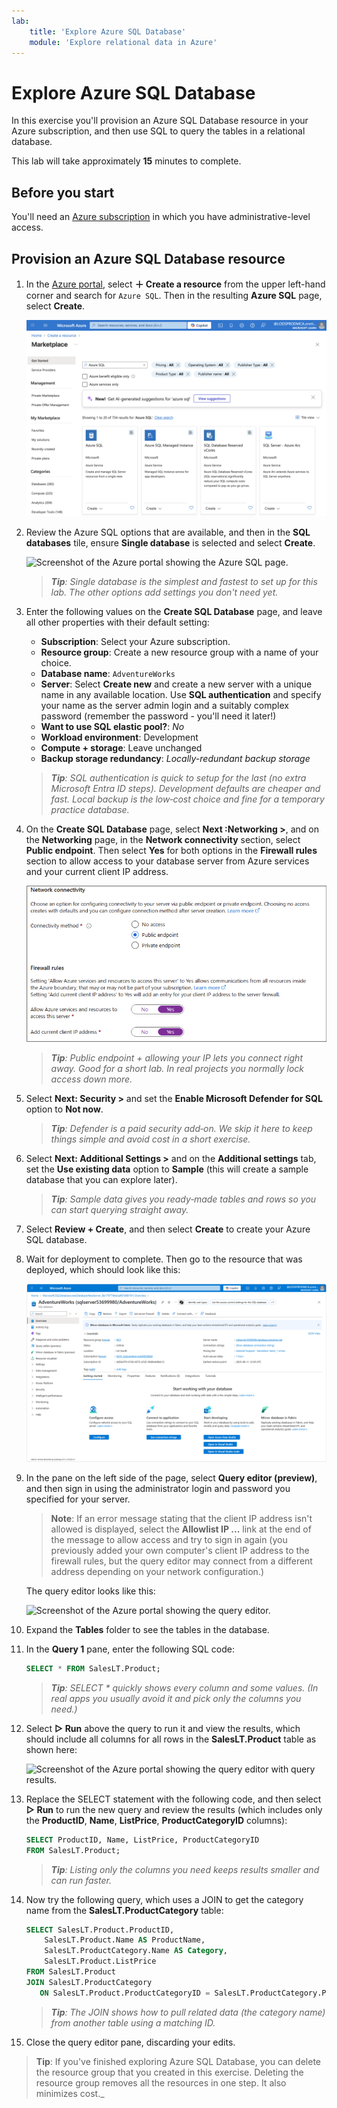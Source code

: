 ```yaml
---
lab:
    title: 'Explore Azure SQL Database'
    module: 'Explore relational data in Azure'
---
```


# Explore Azure SQL Database

In this exercise you'll provision an Azure SQL Database resource in your Azure subscription, and then use SQL to query the tables in a relational database.

This lab will take approximately **15** minutes to complete.

## Before you start

You'll need an [Azure subscription](https://azure.microsoft.com/free) in which you have administrative-level access.

## Provision an Azure SQL Database resource

1. In the [Azure portal](https://portal.azure.com?azure-portal=true), select **&#65291; Create a resource** from the upper left-hand corner and search for `Azure SQL`. Then in the resulting **Azure SQL** page, select **Create**.

    ![Screenshot of the Azure Portal showing Azure SQL in the marketplace](images/azure-sql-marketplace.png)

1. Review the Azure SQL options that are available, and then in the **SQL databases** tile, ensure **Single database** is selected and select **Create**.

    ![Screenshot of the Azure portal showing the Azure SQL page.](images/azure-sql-portal.png)

    > _**Tip**: Single database is the simplest and fastest to set up for this lab. The other options add settings you don't need yet._

1. Enter the following values on the **Create SQL Database** page, and leave all other properties with their default setting:
    - **Subscription**: Select your Azure subscription.
    - **Resource group**: Create a new resource group with a name of your choice.
    - **Database name**: `AdventureWorks`
    - **Server**:  Select **Create new** and create a new server with a unique name in any available location. Use **SQL authentication** and specify your name as the server admin login and a suitably complex password (remember the password - you'll need it later!)
    - **Want to use SQL elastic pool?**: *No*
    - **Workload environment**: Development
    - **Compute + storage**: Leave unchanged
    - **Backup storage redundancy**: *Locally-redundant backup storage*

    > _**Tip**: SQL authentication is quick to setup for the last (no extra Microsoft Entra ID steps). Development defaults are cheaper and fast. Local backup is the low‑cost choice and fine for a temporary practice database._

1. On the **Create SQL Database** page, select **Next :Networking >**, and on the **Networking** page, in the **Network connectivity** section, select **Public endpoint**. Then select **Yes** for both options in the **Firewall rules** section to allow access to your database server from Azure services and your current client IP address.

    ![Screenshot of the Azure Portal showing the network settings for the SQL database](images/sql-database-network.png)

    > _**Tip**: Public endpoint + allowing your IP lets you connect right away. Good for a short lab. In real projects you normally lock access down more._

1. Select **Next: Security >** and set the **Enable Microsoft Defender for SQL** option to **Not now**.

    > _**Tip**: Defender is a paid security add‑on. We skip it here to keep things simple and avoid cost in a short exercise._

1. Select **Next: Additional Settings >** and on the **Additional settings** tab, set the **Use existing data** option to **Sample** (this will create a sample database that you can explore later).

    > _**Tip**: Sample data gives you ready‑made tables and rows so you can start querying straight away._

1. Select **Review + Create**, and then select **Create** to create your Azure SQL database.

1. Wait for deployment to complete. Then go to the resource that was deployed, which should look like this:

    ![Screenshot of the Azure portal showing the SQL Database page.](images/sql-database-portal.png)

1. In the pane on the left side of the page, select **Query editor (preview)**, and then sign in using the administrator login and password you specified for your server.
    
    >**Note**: If an error message stating that the client IP address isn't allowed is displayed, select the **Allowlist IP ...** link at the end of the message to allow access and try to sign in again (you previously added your own computer's client IP address to the firewall rules, but the query editor may connect from a different address depending on your network configuration.)
    
    The query editor looks like this:
    
    ![Screenshot of the Azure portal showing the query editor.](images/query-editor.png)

1. Expand the **Tables** folder to see the tables in the database.

1. In the **Query 1** pane, enter the following SQL code:

    ```sql
   SELECT * FROM SalesLT.Product;
    ```

    > _**Tip**: SELECT * quickly shows every column and some values. (In real apps you usually avoid it and pick only the columns you need.)_

1. Select **&#9655; Run** above the query to run it and view the results, which should include all columns for all rows in the **SalesLT.Product** table as shown here:

    ![Screenshot of the Azure portal showing the query editor with query results.](images/sql-query-results.png)

1. Replace the SELECT statement with the following code, and then select **&#9655; Run** to run the new query and review the results (which includes only the **ProductID**, **Name**, **ListPrice**, **ProductCategoryID** columns):

    ```sql
   SELECT ProductID, Name, ListPrice, ProductCategoryID
   FROM SalesLT.Product;
    ```

    > _**Tip**: Listing only the columns you need keeps results smaller and can run faster._

1. Now try the following query, which uses a JOIN to get the category name from the **SalesLT.ProductCategory** table:

    ```sql
    SELECT SalesLT.Product.ProductID,
        SalesLT.Product.Name AS ProductName,
        SalesLT.ProductCategory.Name AS Category,
        SalesLT.Product.ListPrice
    FROM SalesLT.Product
    JOIN SalesLT.ProductCategory
       ON SalesLT.Product.ProductCategoryID = SalesLT.ProductCategory.ProductCategoryID;
    ```

    > _**Tip**: The JOIN shows how to pull related data (the category name) from another table using a matching ID._

1. Close the query editor pane, discarding your edits.

> **Tip**: If you've finished exploring Azure SQL Database, you can delete the resource group that you created in this exercise. Deleting the resource group removes all the resources in one step. It also minimizes cost._
